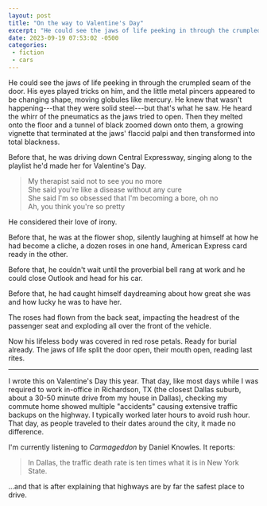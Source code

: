 ```yaml
---
layout: post
title: "On the way to Valentine's Day"
excerpt: "He could see the jaws of life peeking in through the crumpled seam of the door. His eyes played tricks on him, and the little metal pincers appeared to be changing shape, moving globules like mercury."
date: 2023-09-19 07:53:02 -0500
categories: 
 - fiction
 - cars
---
```


He could see the jaws of life peeking in through the crumpled seam of the door. His eyes played tricks on him, and the little metal pincers appeared to be changing shape, moving globules like mercury. He knew that wasn't happening---that they were solid steel---but that's what he saw. He heard the whirr of the pneumatics as the jaws tried to open. Then they melted onto the floor and a tunnel of black zoomed down onto them, a growing vignette that terminated at the jaws' flaccid palpi and then transformed into total blackness.

Before that, he was driving down Central Expressway, singing along to the playlist he'd made her for Valentine's Day.

> My therapist said not to see you no more  
> She said you're like a disease without any cure  
> She said I'm so obsessed that I'm becoming a bore, oh no  
> Ah, you think you're so pretty  

He considered their love of irony.

Before that, he was at the flower shop, silently laughing at himself at how he had become a cliche, a dozen roses in one hand, American Express card ready in the other.

Before that, he couldn't wait until the proverbial bell rang at work and he could close Outlook and head for his car.

Before that, he had caught himself daydreaming about how great she was and how lucky he was to have her.

The roses had flown from the back seat, impacting the headrest of the passenger seat and exploding all over the front of the vehicle. 

Now his lifeless body was covered in red rose petals. Ready for burial already. The jaws of life split the door open, their mouth open, reading last rites.

---

I wrote this on Valentine's Day this year. That day, like most days while I was required to work in-office in Richardson, TX (the closest Dallas suburb, about a 30-50 minute drive from my house in Dallas), checking my commute home showed multiple "accidents" causing extensive traffic backups on the highway. I typically worked later hours to avoid rush hour. That day, as people traveled to their dates around the city, it made no difference.

I'm currently listening to _Carmageddon_ by Daniel Knowles. It reports:

> In Dallas, the traffic death rate is ten times what it is in New York State.

...and that is after explaining that highways are by far the safest place to drive.
